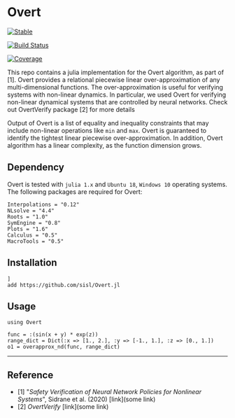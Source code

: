 # Overt

[![Stable](https://img.shields.io/badge/docs-stable-blue.svg)](https://sisl.github.io/Overt.jl/stable)
<!-- [![Dev](https://img.shields.io/badge/docs-dev-blue.svg)](https://sisl.github.io/Overt.jl/dev) -->
[![Build Status](https://travis-ci.com/sisl/Overt.jl.svg?branch=master)](https://travis-ci.com/sisl/Overt.jl)
<!-- [![Build Status](https://ci.appveyor.com/api/projects/status/github/sisl/Overt.jl?svg=true)](https://ci.appveyor.com/project/sisl/Overt-jl) -->
[![Coverage](https://codecov.io/gh/sisl/Overt.jl/branch/master/graph/badge.svg)](https://codecov.io/gh/sisl/Overt.jl)


This repo contains a julia implementation for the Overt algorithm, as part of [1]. Overt provides a relational piecewise linear over-approximation of any multi-dimensional functions. The over-approximation is useful for verifying systems with non-linear dynamics. In particular, we used Overt for verifying non-linear dynamical systems that are controlled by neural networks. Check out OvertVerify package [2] for more details

Output of Overt is a list of equality and inequality constraints that may include non-linear operations like `min` and `max`. Overt is guaranteed to identify the tightest linear piecewise over-approximation. In addition, Overt algorithm has a linear complexity, as the function dimension grows.

## Dependency
Overt is tested with `julia 1.x` and `Ubuntu 18`, `Windows 10` operating systems. The following packages are required for Overt:
```
Interpolations = "0.12"
NLsolve = "4.4"
Roots = "1.0"
SymEngine = "0.8"
Plots = "1.6"
Calculus = "0.5"
MacroTools = "0.5"
```

## Installation
```
]
add https://github.com/sisl/Overt.jl
```


## Usage
```
using Overt

func = :(sin(x + y) * exp(z))
range_dict = Dict(:x => [1., 2.], :y => [-1., 1.], :z => [0., 1.])
o1 = overapprox_nd(func, range_dict)

```
---
## Reference

- [1] "*Safety Verification of Neural Network Policies for Nonlinear Systems*", Sidrane et al. (2020) [link](some link)
- [2] *OvertVerify* [link](some link)
